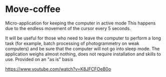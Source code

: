 # Move-coffee
Micro-application for keeping the computer in active mode
This happens due to the endless movement of the cursor every 5 seconds.

It will be useful for those who need to leave the computer to perform a long task 
(for example, batch processing of photogrammetry on weak computers) 
and be sure that the computer will not go into sleep mode. The application weighs almost nothing, 
does not require installation and skills to use.
Provided on an "as is" basis

https://www.youtube.com/watch?v=K8JFCFOeB0o
